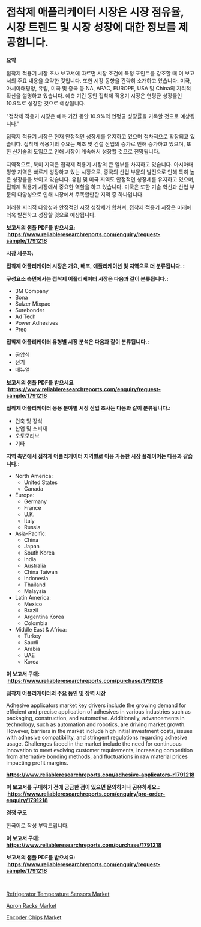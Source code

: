<p><h1>접착제 애플리케이터 시장은 시장 점유율, 시장 트렌드 및 시장 성장에 대한 정보를 제공합니다.</h1></p><p><strong>요약</strong></p>
<p><p>접착제 적용기 시장 조사 보고서에 따르면 시장 조건에 특정 포인트를 강조할 때 이 보고서의 주요 내용을 요약한 것입니다. 또한 시장 동향을 간략히 소개하고 있습니다. 미국, 아시아태평양, 유럽, 미국 및 중국 등 NA, APAC, EUROPE, USA 및 China의 지리적 확산을 설명하고 있습니다. 예측 기간 동안 접착제 적용기 시장은 연평균 성장률인 10.9%로 성장할 것으로 예상됩니다.</p><p>"접착제 적용기 시장은 예측 기간 동안 10.9%의 연평균 성장률을 기록할 것으로 예상됩니다."</p><p>접착제 적용기 시장은 현재 안정적인 성장세를 유지하고 있으며 점차적으로 확장되고 있습니다. 접착제 적용기의 수요는 제조 및 건설 산업의 증가로 인해 증가하고 있으며, 또한 신기술의 도입으로 인해 시장이 계속해서 성장할 것으로 전망됩니다.</p><p>지역적으로, 북미 지역은 접착제 적용기 시장의 큰 일부를 차지하고 있습니다. 아시아태평양 지역은 빠르게 성장하고 있는 시장으로, 중국의 산업 부문의 발전으로 인해 특히 높은 성장률을 보이고 있습니다. 유럽 및 미국 지역도 안정적인 성장세를 유지하고 있으며, 접착제 적용기 시장에서 중요한 역할을 하고 있습니다. 미국은 또한 기술 혁신과 산업 부문의 다양성으로 인해 시장에서 주목할만한 지역 중 하나입니다. </p><p>이러한 지리적 다양성과 안정적인 시장 성장세가 합쳐져, 접착제 적용기 시장은 미래에 더욱 발전하고 성장할 것으로 예상됩니다.</p></p>
<p><strong>보고서의 샘플 PDF를 받으세요: &nbsp;<a href="https://www.reliableresearchreports.com/enquiry/request-sample/1791218">https://www.reliableresearchreports.com/enquiry/request-sample/1791218</a></strong></p>
<p><strong>시장 세분화:</strong></p>
<p><strong> 접착제 어플리케이터 시장은 개요, 배포, 애플리케이션 및 지역으로 더 분류됩니다. :</strong></p>
<p><strong>구성요소 측면에서는 접착제 어플리케이터 시장은 다음과 같이 분류됩니다.:</strong></p>
<p><ul><li>3M Company</li><li>Bona</li><li>Sulzer Mixpac</li><li>Surebonder</li><li>Ad Tech</li><li>Power Adhesives</li><li>Preo</li></ul></p>
<p><strong> 접착제 어플리케이터 유형별 시장 분석은 다음과 같이 분류됩니다.:</strong></p>
<p><ul><li>공압식</li><li>전기</li><li>매뉴얼</li></ul></p>
<p><strong>보고서의 샘플 PDF를 받으세요 :<a href="https://www.reliableresearchreports.com/enquiry/request-sample/1791218">https://www.reliableresearchreports.com/enquiry/request-sample/1791218</a></strong></p>
<p><strong> 접착제 어플리케이터 응용 분야별 시장 산업 조사는 다음과 같이 분류됩니다.:</strong></p>
<p><ul><li>건축 및 장식</li><li>산업 및 소비재</li><li>오토모티브</li><li>기타</li></ul></p>
<p><strong>지역 측면에서 접착제 어플리케이터 지역별로 이용 가능한 시장 플레이어는 다음과 같습니다.:</strong></p>
<p><ul>
    <li>
        North America:
        <ul>
            <li>United States</li>
            <li>Canada</li>
        </ul>
    </li>
    <li>
        Europe:
        <ul>
            <li>Germany</li>
            <li>France</li>
            <li>U.K.</li>
            <li>Italy</li>
            <li>Russia</li>
        </ul>
    </li>
    <li>
        Asia-Pacific:
        <ul>
            <li>China</li>
            <li>Japan</li>
            <li>South Korea</li>
            <li>India</li>
            <li>Australia</li>
            <li>China Taiwan</li>
            <li>Indonesia</li>
            <li>Thailand</li>
            <li>Malaysia</li>
        </ul>
    </li>
    <li>
        Latin America:
        <ul>
            <li>Mexico</li>
            <li>Brazil</li>
            <li>Argentina Korea</li>
            <li>Colombia</li>
        </ul>
    </li>
    <li>
        Middle East & Africa:
        <ul>
            <li>Turkey</li>
            <li>Saudi</li>
            <li>Arabia</li>
            <li>UAE</li>
            <li>Korea</li>
        </ul>
    </li>
    </ul></p>
<p><strong>이 보고서 구매: &nbsp;<a href="https://www.reliableresearchreports.com/purchase/1791218">https://www.reliableresearchreports.com/purchase/1791218</a></strong></p>
<p><strong>접착제 어플리케이터의 주요 동인 및 장벽 시장</strong></p>
<p><p>Adhesive applicators market key drivers include the growing demand for efficient and precise application of adhesives in various industries such as packaging, construction, and automotive. Additionally, advancements in technology, such as automation and robotics, are driving market growth. However, barriers in the market include high initial investment costs, issues with adhesive compatibility, and stringent regulations regarding adhesive usage. Challenges faced in the market include the need for continuous innovation to meet evolving customer requirements, increasing competition from alternative bonding methods, and fluctuations in raw material prices impacting profit margins.</p></p>
<p><strong><a href="https://www.reliableresearchreports.com/adhesive-applicators-r1791218">https://www.reliableresearchreports.com/adhesive-applicators-r1791218</a></strong></p>
<p><strong>이 보고서를 구매하기 전에 궁금한 점이 있으면 문의하거나 공유하세요.: &nbsp;<a href="https://www.reliableresearchreports.com/enquiry/pre-order-enquiry/1791218">https://www.reliableresearchreports.com/enquiry/pre-order-enquiry/1791218</a></strong></p>
<p><strong>경쟁 구도</strong></p>
<p><p>한국어로 작성 부탁드립니다.</p></p>
<p><strong>이 보고서 구매: &nbsp; <a href="https://www.reliableresearchreports.com/purchase/1791218">https://www.reliableresearchreports.com/purchase/1791218</a></strong></p>
<p><strong>보고서의 샘플 PDF를 받으세요: &nbsp;<a href="https://www.reliableresearchreports.com/enquiry/request-sample/1791218">https://www.reliableresearchreports.com/enquiry/request-sample/1791218</a></strong><strong></strong></p>
<p>&nbsp;</p>
<p><p><a href="https://scarlet-rocket-c63.notion.site/Refrigerator-Temperature-Sensors-Market-Insight-Market-Trends-Growth-Forecasted-from-2024-TO-2031-088e6448e4df45b797de7b80515ea8fd">Refrigerator Temperature Sensors Market</a></p><p><a href="https://view.publitas.com/reportprime-1/apron-racks-market-trends-forecast-and-competitive-analysis-to-2031/">Apron Racks Market</a></p><p><a href="https://fearless-okapi-6c8.notion.site/Encoder-Chips-Market-Insight-Market-Trends-Growth-Forecasted-from-2024-TO-2031-2a205d3d41a544bfacd08e40e3f32a7a">Encoder Chips Market</a></p></p>